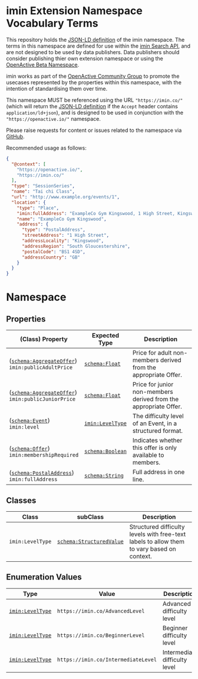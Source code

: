 # imin Extension Namespace Vocabulary Terms

This repository holds the [JSON-LD definition](http://ns.imin.co/imin.jsonld) of the imin namespace. The terms in this namespace are defined for use within the [imin Search API](https://docs.imin.co), and are not designed to be used by data publishers. Data publishers should consider publishing thier own extension namespace or using the [OpenActive Beta Namespace](https://www.openactive.io/ns-beta/).

imin works as part of the [OpenActive Community Group](https://www.w3.org/community/openactive) to promote the usecases represented by the properties within this namespace, with the intention of standardising them over time.

This namespace MUST be referenced using the URL `"https://imin.co/"` (which will return the [JSON-LD definition](http://ns.imin.co/imin.jsonld) if the `Accept` header contains `application/ld+json`), and is designed to be used in conjunction with the `"https://openactive.io/"` namespace.

Please raise requests for content or issues related to the namespace via [GitHub](https://github.com/imin-ltd/extension-namespace/issues). 

Recommended usage as follows:
```json
{
  "@context": [
    "https://openactive.io/",
    "https://imin.co/"
  ],
  "type": "SessionSeries",
  "name": "Tai chi Class",
  "url": "http://www.example.org/events/1",
  "location": {
    "type": "Place",
    "imin:fullAddress": "ExampleCo Gym Kingswood, 1 High Street, Kingswood, South Gloucestershire, BS1 4SD",
    "name": "ExampleCo Gym Kingswood",
    "address": {
      "type": "PostalAddress",
      "streetAddress": "1 High Street",
      "addressLocality": "Kingswood",
      "addressRegion": "South Gloucestershire",
      "postalCode": "BS1 4SD",
      "addressCountry": "GB"
    }
  }
}
```

# Namespace

## Properties

| (Class) Property    |  Expected Type  | Description                                                         |
|---------------------|-----------------|---------------------------------------------------------------------|
| ([`schema:AggregateOffer`](https://schema.org/AggregateOffer)) <br/> `imin:publicAdultPrice` | [`schema:Float`](https://schema.org/Float) | Price for adult non-members derived from the appropriate Offer. |
| ([`schema:AggregateOffer`](https://schema.org/AggregateOffer)) <br/> `imin:publicJuniorPrice` | [`schema:Float`](https://schema.org/Float) | Price for junior non-members derived from the appropriate Offer. |
| ([`schema:Event`](https://schema.org/Event)) <br/> `imin:level` | [`imin:LevelType`](https://imin.co/LevelType) | The difficulty level of an Event, in a structured format. |
| ([`schema:Offer`](https://schema.org/Offer)) <br/> `imin:membershipRequired` | [`schema:Boolean`](https://schema.org/Boolean) | Indicates whether this offer is only available to members. |
| ([`schema:PostalAddress`](https://schema.org/PostalAddress)) <br/> `imin:fullAddress` | [`schema:String`](https://schema.org/String) | Full address in one line. |



## Classes

| Class                      | subClass | Description                                                                                 |
|----------------------------|----------|---------------------------------------------------------------------------------------------|
| `imin:LevelType` | [`schema:StructuredValue`](https://schema.org/StructuredValue) | Structured difficulty levels with free-text labels to allow them to vary based on context. |



## Enumeration Values

| Type          | Value    | Description                                                                    |
|---------------|----------|--------------------------------------------------------------------------------|
| [`imin:LevelType`](https://imin.co/LevelType) | `https://imin.co/AdvancedLevel` | Advanced difficulty level |
| [`imin:LevelType`](https://imin.co/LevelType) | `https://imin.co/BeginnerLevel` | Beginner difficulty level |
| [`imin:LevelType`](https://imin.co/LevelType) | `https://imin.co/IntermediateLevel` | Intermediate difficulty level |
